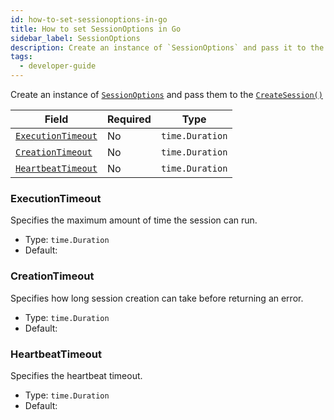 ```yaml
---
id: how-to-set-sessionoptions-in-go
title: How to set SessionOptions in Go
sidebar_label: SessionOptions
description: Create an instance of `SessionOptions` and pass it to the `CreateSession()` API call.
tags:
  - developer-guide
---
```


Create an instance of [`SessionOptions`](https://pkg.go.dev/go.temporal.io/sdk/workflow#SessionOptions) and pass them to the [`CreateSession()`](https://pkg.go.dev/go.temporal.io/sdk/workflow#CreateSession)

| Field                                   | Required | Type            |
| --------------------------------------- | -------- | --------------- |
| [`ExecutionTimeout`](#executiontimeout) | No       | `time.Duration` |
| [`CreationTimeout`](#creationtimeout)   | No       | `time.Duration` |
| [`HeartbeatTimeout`](#heartbeattimeout) | No       | `time.Duration` |

### ExecutionTimeout

Specifies the maximum amount of time the session can run.

- Type: `time.Duration`
- Default:

### CreationTimeout

Specifies how long session creation can take before returning an error.

- Type: `time.Duration`
- Default:

### HeartbeatTimeout

Specifies the heartbeat timeout.

- Type: `time.Duration`
- Default:
